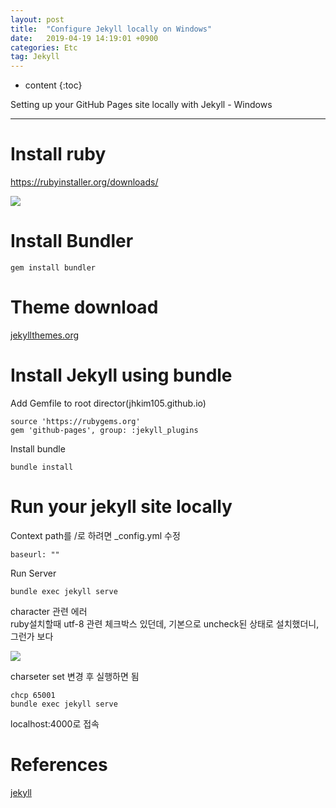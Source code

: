 ```yaml
---
layout: post
title:  "Configure Jekyll locally on Windows"
date:   2019-04-19 14:19:01 +0900
categories: Etc
tag: Jekyll
---
```


* content
{:toc}


Setting up your GitHub Pages site locally with Jekyll - Windows


------------------------

# Install ruby
https://rubyinstaller.org/downloads/  
  
![]({{site.url}}/assets/images/2019-05/jekyll-local-windows-01.png)



# Install Bundler
```
gem install bundler     
```

# Theme download
[jekyllthemes.org](http://jekyllthemes.org)

# Install Jekyll using bundle
Add Gemfile to root director(jhkim105.github.io)
```
source 'https://rubygems.org'
gem 'github-pages', group: :jekyll_plugins
```
Install bundle
```
bundle install
```

# Run your jekyll site locally
Context path를 /로 하려면 _config.yml 수정
```
baseurl: ""
```

Run Server
```
bundle exec jekyll serve
```

character 관련 에러  
ruby설치할때 utf-8 관련 체크박스 있던데, 기본으로 uncheck된 상태로 설치했더니, 그런가 보다
  
![]({{site.url}}/assets/images/2019-05/jekyll-local-windows-02.png)
  
charseter set 변경 후 실행하면 됨
```
chcp 65001
bundle exec jekyll serve
```

localhost:4000로 접속

# References
[jekyll](ttp://jekyllrb.com)
